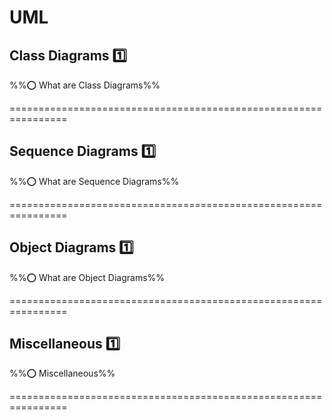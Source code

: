<link rel="stylesheet" href="{{baseUrl}}/css/textbook.css">

<div class="website-content">

# UML

## Class Diagrams :one:

%%:o: What are Class Diagrams%%

<panel type="seamless" alt="definition">
  <span slot="header"> ================================================================
  </span>
  <include src="classDiagrams/index.md" />
</panel>

<!-- ------------------------------------------------------------------------------------------------- -->

## Sequence Diagrams :one:

%%:o: What are Sequence Diagrams%%

<panel type="seamless" alt="definition">
  <span slot="header"> ================================================================
  </span>
  <include src="sequenceDiagrams/index.md" />
</panel>

<!-- ------------------------------------------------------------------------------------------------- -->

## Object Diagrams :one:

%%:o: What are Object Diagrams%%

<panel type="seamless" alt="definition">
  <span slot="header"> ================================================================
  </span>
  <include src="objectDiagrams/index.md" />
</panel>

<!-- ------------------------------------------------------------------------------------------------- -->

## Miscellaneous :one:

%%:o: Miscellaneous%%

<panel type="seamless" alt="definition">
  <span slot="header"> ================================================================
  </span>
  <include src="misc/index.md" />
</panel>

<!-- ------------------------------------------------------------------------------------------------- -->
</div>
